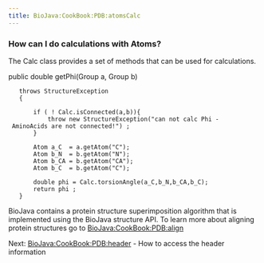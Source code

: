 ```yaml
---
title: BioJava:CookBook:PDB:atomsCalc
---
```


### How can I do calculations with Atoms?

The Calc class provides a set of methods that can be used for
calculations.

<java> public double getPhi(Group a, Group b)

`   throws StructureException`  
`   {`  
`       `  
`       if ( ! Calc.isConnected(a,b)){`  
`           throw new StructureException("can not calc Phi - AminoAcids are not connected!") ;`  
`       } `  
`       `  
`       Atom a_C  = a.getAtom("C");`  
`       Atom b_N  = b.getAtom("N");`  
`       Atom b_CA = b.getAtom("CA");`  
`       Atom b_C  = b.getAtom("C");`  
`       `  
`       double phi = Calc.torsionAngle(a_C,b_N,b_CA,b_C);`  
`       return phi ;`  
`   }`

</java>

BioJava contains a protein structure superimposition algorithm that is
implemented using the BioJava structure API. To learn more about
aligning protein structures go to <BioJava:CookBook:PDB:align>

Next: <BioJava:CookBook:PDB:header> - How to access the header
information
